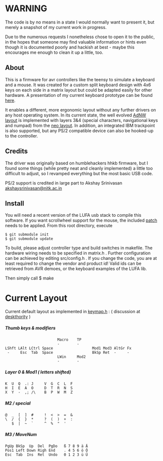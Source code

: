 **WARNING**
=================
The code is by no means in a state I would normally want to present it, but merely a snapshot of my current work in progress.

Due to the numerous requests I nonetheless chose to open it to the public, in the hopes that someone may find valuable information or hints even though it is documented poorly and hackish at best - maybe this encourages me enough to clean it up a little, too. 


About
-----
This is a firmware for avr controllers like the teensy to simulate a keyboard and a mouse. It was created for a custom split keyboard design with 4x6 keys on each side in a matrix layout but could be adapted easily for other hardware. A presentation of my current keyboard prototype can be found [here][DT_hw].

It enables a different, more ergonomic layout without any further drivers on any host operating system. In its current state, the well evolved [AdNW layout][adnw] is implemented with layers 3&4 (special characters, navigational keys and numpad) from the [neo layout][neo]. In addition, an integrated IBM trackpoint is also supported, but any PS/2 compatible device can also be hooked-up to the controller.


Credits
-------
The driver was originally based on humblehackers hhkb firmware, but I found some things (while pretty neat and cleanly implemented) a little too difficult to adjust, so I revamped everything but the most basic USB code.

PS/2 support is credited in large part to Akshay Srinivasan <akshaysrinivasan@nitk.ac.in>


Install
-------
You will need a recent version of the LUFA usb stack to compile this software.
If you want scrollwheel support for the mouse, the included [patch](/LUFA-scrollwheel.patch) needs to be applied.
From this root directory, execute

    $ git submodule init
    $ git submodule update


To build, please adjust controller type and build switches in makefile.
The hardware wiring needs to be specified in matrix.h .
Further configuration can be achieved by editing src/config.h .
If you change the code, you are at least required to change the vendor and product id! Valid ids can be retrieved from AVR demoes, or the keyboard examples of the LUFA lib.

Then simply call
    $ make

Current Layout
==============
Current default layout as implemented in [keymap.h](/src/keymap.h) : 
( discussion at [deskthority][DT_layout] )

##### Thumb keys & modifiers 
                            Macro    TP
                            -        -
    LShft LAlt LCtrl Space                  Mod1 Mod3 AltGr Fx
     -     Esc  Tab  Space                  BkSp Ret  -     -
                            LWin     Mod2
                            -        -

##### Layer 0 & Mod1 ( letters shifted)
    K  U  Q  .: J     V  G  C  L  F
    H  I  E  A  O     D  T  R  N  S
    X  Y  -  ,; /\    B  P  W  M  Z

##### M2 / special
    @  _  [  ]  #     !  <  >  =  &
    \  /  {  }  *     ?  (  )  +  :
       $  |  ~  `     ^  %  "  '

##### M3 / MoveNum
    PgUp BkSp  Up  Del  PgDo   ß 7 8 9 ä Ä
    Pos1 Left Down Righ End    . 4 5 6 ö Ö
    Esc  Tab  Ins  Ret  Undo   0 1 2 3 ü Ü


[DT_hw]:     http://deskthority.net/workshop-f7/my-diy-keyboard-collection-or-how-i-became-a-kb-geek-t2534.html 
[DT_layout]: http://deskthority.net/keyboards-f2/the-decent-keyboard-layout-discussion-thread-matrix-t2898-30.html
[adnw]:      http://www.adnw.de
[neo]:       http://www.neo-layout.org/
